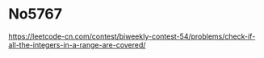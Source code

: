 # No5767

https://leetcode-cn.com/contest/biweekly-contest-54/problems/check-if-all-the-integers-in-a-range-are-covered/
